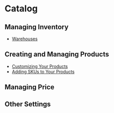 # Catalog

## Managing Inventory

* [Warehouses](./managing-inventory/warehouses/README.md)

## Creating and Managing Products

* [Customizing Your Products](./creating-and-managing-products/customizing-your-products/README.md)
* [Adding SKUs to Your Products](./creating-and-managing-products/adding-skus-to-your-products/README.md)

## Managing Price

## Other Settings
